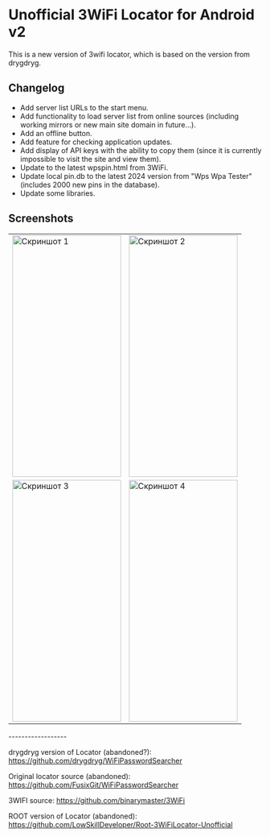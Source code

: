# Unofficial 3WiFi Locator for Android v2

This is a new version of 3wifi locator, which is based on the version from drygdryg.


<h2>Changelog</h2>
<div>

<ul>
<li>Add server list URLs to the start menu.</li>
<li>Add functionality to load server list from online sources (including working mirrors or new main site domain in future...).</li>
<li>Add an offline button.</li>
<li>Add feature for checking application updates.</li>
<li>Add display of API keys with the ability to copy them (since it is currently impossible to visit the site and view them).</li>
<li>Update to the latest wpspin.html from 3WiFi.</li>
<li>Update local pin.db to the latest 2024 version from "Wps Wpa Tester" (includes 2000 new pins in the database).</li>
<li>Update some libraries.</li>
</ul>

<h2>Screenshots</h2>
<div>
  <table>
    <tr>
      <td><img src="https://github.com/LowSkillDeveloper/3WiFiLocator-Unofficial/assets/25121341/2e666106-beee-4fdc-ad72-507dcb3a9276" alt="Скриншот 1" width="216" height="480"></td>
      <td><img src="https://github.com/LowSkillDeveloper/3WiFiLocator-Unofficial/assets/25121341/d5d0e44f-3326-4dae-afca-4558fc3b2522" alt="Скриншот 2" width="216" height="480"></td>
    </tr>
    <tr>
      <td><img src="https://github.com/LowSkillDeveloper/3WiFiLocator-Unofficial/assets/25121341/8f329acb-ce78-49d5-9267-59ee57c49420" alt="Скриншот 3" width="216" height="480"></td>
      <td><img src="https://github.com/LowSkillDeveloper/3WiFiLocator-Unofficial/assets/25121341/cd9eaeed-888e-4061-a801-1fa2861640fd" alt="Скриншот 4" width="216" height="480"></td>
    </tr>
  </table>
</div>
------------------


drygdryg version of Locator (abandoned?): https://github.com/drygdryg/WiFiPasswordSearcher

Original locator source (abandoned): https://github.com/FusixGit/WiFiPasswordSearcher

3WIFI source: https://github.com/binarymaster/3WiFi

ROOT version of Locator (abandoned): https://github.com/LowSkillDeveloper/Root-3WiFiLocator-Unofficial

